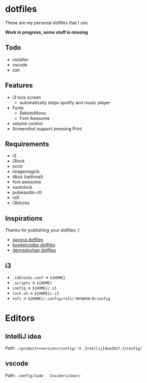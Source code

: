 # dotfiles

These are my personal dotfiles that I use.

**Work in progress, some stuff is missing**

## Todo
- installer
- vscode
- zsh

## Features
- i3 lock screen
  - automatically stops spotify and music player
- Fonts
  - RobotoMono
  - Font Awesome
- volume control
- Screenshot support pressing Print

## Requirements
- i3
- i3lock
- scrot
- imagemagick
- dbus (optional)
- font awesome
- xautolock
- pulseaudio-ctl
- rofi
- i3blocks

## Inspirations

Thanks for publishing your dotfiles :)

- [savoca dotfiles](https://github.com/savoca/dotfiles)
- [bookercodes dotfiles](https://github.com/bookercodes/dotfiles/)
- [denysdovhan dotfiles](https://github.com/denysdovhan/dotfiles)

## i3
- `.i3blocks.conf` -> `${HOME}`
- `.scripts` -> `${HOME}`
- `config` -> `${HOME}/.i3`
- `lock.sh` -> `${HOME}/.i3`
- `rofi` -> `${HOME}/.config/rofi/` rename to `config`

# Editors

## IntelliJ idea

Path: `.<product><version>/config/` -> `.IntellijIdea2017.2/config/`

## vscode

Path: `.config/Code - Insiders/User/`